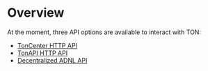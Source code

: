 # Overview


At the moment, three API options are available to interact with TON:

* [TonCenter HTTP API](/develop/dapps/apis/toncenter)
* [TonAPI HTTP API](https://tonapi.io/)
* [Decentralized ADNL API](/develop/dapps/apis/adnl)
